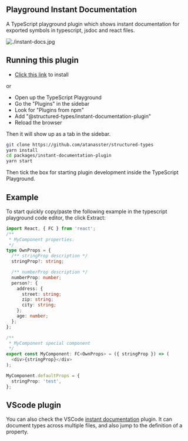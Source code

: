 ## Playground Instant Documentation

A TypeScript playground plugin which shows instant documentation for exported symbols in typescript, jsdoc and react files.

![./instant-docs.jpg](https://github.com/atanasster/structured-types/raw/master/packages/instant-documentation-plugin/instant-docs.jpg)

## Running this plugin

- [Click this link](https://www.typescriptlang.org/play?install-plugin=@structured-types/instant-documentation-plugin) to install

or

- Open up the TypeScript Playground
- Go the "Plugins" in the sidebar
- Look for "Plugins from npm"
- Add "@structured-types/instant-documentation-plugin"
- Reload the browser

Then it will show up as a tab in the sidebar.

```sh
git clone https://github.com/atanasster/structured-types
yarn install
cd packages/instant-documentation-plugin
yarn start
```

Then tick the box for starting plugin development inside the TypeScript Playground.

## Example

To start quickly copy/paste the following example in the typescript playground code editor, the click Extract:

```ts
import React, { FC } from 'react';
/**
 * MyComponent properties.
 */
type OwnProps = {
  /** stringProp description */
  stringProp?: string;

  /** numberProp description */
  numberProp: number;
  person?: {
    address: {
      street: string;
      zip: string;
      city: string;
    };
    age: number;
  };
};

/**
 * MyComponent special component
 */
export const MyComponent: FC<OwnProps> = ({ stringProp }) => (
  <div>{stringProp}</div>
);

MyComponent.defaultProps = {
  stringProp: 'test',
};
```

## VScode plugin

You can also check the VSCode [instant documentation](https://github.com/atanasster/instant-documentation-vscode) plugin. It can document types across multiple files, and also jump to the definition of a property.
